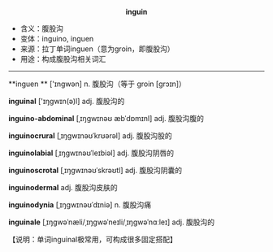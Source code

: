 
**<center>inguin</center>**

- <span class="definition">含义：腹股沟</span>
- <span class="definition">变体：inguino, inguen</span>
- <span class="definition">来源：拉丁单词inguen（意为groin，即腹股沟）</span>
- <span class="definition">用途：构成腹股沟相关词汇</span>


---


<span class="vocabulary">**inguen **</span> ['ɪngwən] n. 腹股沟（等于 groin [ɡrɔɪn]） 

<span class="vocabulary">**inguinal**</span> ['ɪŋgwɪn(ə)l] adj. 腹股沟的

<span class="vocabulary">**inguino-abdominal**</span> [ˌɪŋgwɪnəʊ æbˈdɒmɪnl] adj. 腹股沟腹的

<span class="vocabulary">**inguinocrural**</span> [ˌɪŋgwɪnəʊˈkrʊərəl] adj. 腹股沟股的

<span class="vocabulary">**inguinolabial**</span> [ˌɪŋgwɪnəʊˈleɪbiəl] adj. 腹股沟阴唇的

<span class="vocabulary">**inguinoscrotal**</span> [ˌɪŋgwɪnəʊˈskrəʊtl] adj. 腹股沟阴囊的

<span class="vocabulary">**inguinodermal**</span> adj. 腹股沟皮肤的

<span class="vocabulary">**inguinodynia**</span> [ˌɪŋgwɪnəʊˈdɪniə] n. 腹股沟痛

<span class="vocabulary">**inguinale**</span> [ˌɪŋɡwəˈnæli/ˌɪŋɡwəˈneɪli/ˌɪŋɡwəˈnɑːleɪ] adj. 腹股沟的

【说明：单词inguinal极常用，可构成很多固定搭配】
